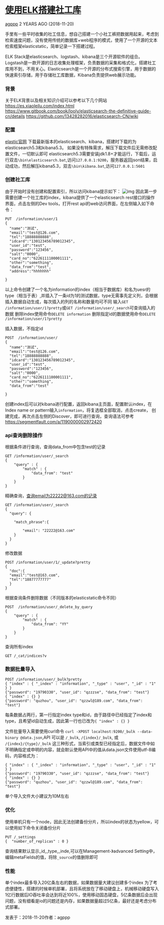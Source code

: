 # [使用ELK搭建社工库](https://blog.agppp.cn/shi-yong-elkda-jian-she-gong-ku/)

 [agppp](https://blog.agppp.cn/author/a/)  2 YEARS AGO (2018-11-20) 

手里有一些平时收集的社工信息，想自己搭建一个小社工裤把数据用起来，考虑到检索速度问题，没有使用传统的数据库+web程序的模式，使用了一个开源的文本检索框架elasticstatic，简单记录一下搭建过程。

ELK Stack是elasticsearch、logstash、kibana是三个开源软件的组合。Logstash是一款开源的日志收集处理框架，负责数据的采集和格式化，搭建社工库用不到，不用关心。Elasticsearch是一个开源的分布式搜索引擎，用于数据的快速索引存储，用于存储社工库数据，Kibana负责提供web展示功能。

### 背景

关于ELK背景以及相关知识介绍可以参考以下几个网站
<https://es.xiaoleilu.com/index.html>
<https://www.gitbook.com/book/looly/elasticsearch-the-definitive-guide-cn/details>
<https://github.com/13428282016/elasticsearch-CN/wiki>

### 配置

[elastic官网](https://www.elastic.co/) 下载最新版本的elasticsearch、kibana，搭建时下载的为elasticsearch5.3和kibana5.3。
如果没有特殊需求，解压下载文件后无需修改配置文件，一切默认即可
elasticsearch5.3需要安装jdk1.8+才能运行，下载后，运行双击`\bin\elasticsearch.bat`,访问`127.0.0.1:9200`，服务器返回json结果，启动成功，然后解压kibana5.3，双击`\bin\kibana.bat`,访问`127.0.0.1:5601`

### 创建社工库

由于开始时没有创建和配置索引，所以访问kibana提示如下：
![img](https://blog.agppp.cn/content/images/2017/04/--.PNG)
因此第一步需要创建一个社工库的index，kibana提供了一个elasticsearch rest接口的操作界面，点击左侧的Dev tools，打开rest api的web访问界面，在左侧输入如下命令：

```
PUT  /information/user/1
{
  "name":"测试",
  "email":"test@126.com",
  "tel":"18888888888",
  "idcard":"130123456789012345",
  "user_id":"test",
  "password":"123456",
  "salt":"0000",
  "card_no":"6226111100001111",
  "other":"something",
  "data_from":"test",
  "address":"hhhhhhh"
  
}
```

以上命令创建了一个名为information的index（相当于数据库）和名为uesr的type（相当于表）,并插入了一条id为1的测试数据，type无需事先定义列，会根据插入数据自动生成，每次插入的列的名称和数量均可不同
输入`GET /information/user/1?pretty`或`GET /information/user/_search`可查询插入的数据
删除index使用命令`DELETE information`
删除指定id的数据使用命令`DELETE /information/user/1?pretty`

插入数据，不指定id

```
POST  /information/user/
{
  "name":"测试",
  "email":"test@126.com",
  "tel":"18888888888",
  "idcard":"130123456789012345",
  "user_id":"test",
  "password":"123456",
  "salt":"0000",
  "card_no":"6226111100001111",
  "other":"something",
  "data_from":"test"
  
}
```

创建index后可以对kibana进行配置，返回kibana主页面，配置默认index，在Index name or pattern输入`information`，将复选框全部取消，点击create， 创建完成，再次点击左侧的Discover，即可进行查询，查询语法可参考
<https://segmentfault.com/a/1190000002972420>

### api查询删除操作

根据条件进行查询，查询data_from中包含test的记录

```
GET /information/user/_search
{
    "query" : {
        "match" : {
            "data_from": "test"
        }
    }
}
```

精确查询，查询email为22222@163.com的记录

```
GET /information/user/_search
{
  "query": { 
    
    "match_phrase":{
      
        "email": "22222@163.com" 
    }
  }
}
```

修改数据

```
POST /information/user/1/_update?pretty
{
  "doc":{
  "email":"test@163.com",
  "tel":"18877777777"
  }
}
```

根据查询条件删除数据（不同版本的elasticstatic命令不同）

```
POST  /information/user/_delete_by_query
{
    "query" : {
        "match" : {
            "data_from": "YY"
        }
    }
}
```

查询所有index

```
GET /_cat/indices?v
```

### 数据批量导入

```
POST /information/user/_bulk?pretty 
{ "index" : { "_index" : "information", "_type" : "user", "_id" : "1" } }
{"password": "19790330", "user_id": "qzzzse", "data_from": "test"}
{ "index" : {} }
{"password": "quzhou", "user_id": "qzzwl@189.com", "data_from": "test"}
```

每条数据占两行，第一行指定index type和id，由于路径中已经指定了index和type，且希望id自动生成，因此第一行也已改为`{ "index" : {} }`

文件批量导入需要使用curl命令 `curl -XPOST localhost:9200/_bulk --data-binary @data.json`,API 可以是 `/_bulk`, `/{index}/_bulk`, 或 `/{index}/{type}/_bulk` 这三种形式，当索引或类型已经指定后，数据文件中如不明确指定或申明的内容，就会默认使用API中的值从data.json文件使用utf-8编码，内容格式为：

```
{ "index" : { "_index" : "information", "_type" : "user", "_id" : "1" } }
{"password": "19790330", "user_id": "qzzzse", "data_from": "test"}
{ "index" : {} }
{"password": "quzhou", "user_id": "qzzwl@189.com", "data_from": "test"}
```

单个导入文件大小建议为10M左右

### 优化

使用单机只有一个node，因此无法创建备份分片，所以index的状态为yellow，可以使用如下命令关闭备份分片

```
PUT /_settings
{  "number_of_replicas" : 0 }
```

查询结果默认显示_id,_type,_inde,可以在Management-》advanced Setting中，编辑metaFields的值，将除`_source`的值删除即可

### 性能

单个index最多导入20亿条左右的数据，如果数据量大建议创建多个index
为了考虑便捷性，搭建的时候单机部署，且将系统放在了移动硬盘上，机械移动硬盘写入1亿行数据后IO吞吐率会达到将近100%，使用移动固态硬盘，5亿条数据后会出现问题，没有细看是io的问题还是内存，如果数据量超过5亿条，最好还是考虑分布式部署。



发表于：2018-11-20作者：agppp